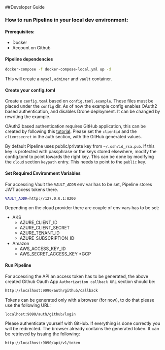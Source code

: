 ##Developer Guide

### How to run Pipeline in your local dev environment:

#### Prerequisites:

* Docker
* Account on Github

#### Pipeline dependencies 

``` bash
docker-compose -f docker-compose-local.yml up -d
``` 

This will create a `mysql`, `adminer` and `vault` container.

#### Create your config.toml

Create a `config.toml` based on `config.toml.example`. These files must be placed under the `config` dir.
As of now the example config enables OAuth2 based authentication, and disables Drone deployment.
It can be changed by rewriting the example.

OAuth2 based authentication requires GitHub application, this can be created by following this 
[tutorial](https://developer.github.com/apps/building-oauth-apps/creating-an-oauth-app/).
Please set the `clientid` and the `clientsecret` in the auth section, with the GitHub generated values.

By default Pipeline uses public/private key from `~/.ssh/id_rsa.pub`. If this key is protected with
passphrase or the keys stored elsewhere, modify the config.toml to point towards the right key. This can be done
by modifying the `cloud` section `keypath` entry. This needs to point to the `public` key.

#### Set Required Environment Variables

For accessing Vault the `VAULT_ADDR` env var has to be set, Pipeline stores JWT access tokens there.

```bash
VAULT_ADDR=http://127.0.0.1:8200
```

Depending on the cloud provider there are couple of env vars has to be set:

* AKS
   * AZURE_CLIENT_ID
   * AZURE_CLIENT_SECRET
   * AZURE_TENANT_ID
   * AZURE_SUBSCRIPTION_ID
* Amazon
   * AWS_ACCESS_KEY_ID
   * AWS_SECRET_ACCESS_KEY
*GCP

#### Run Pipeline

For accessing the API an access token has to be generated,
the above created Github Oauth App `Authorization callback URL` section should be:

```bash
http://localhost:9090/auth/github/callback
```

Tokens can be generated only with a browser (for now), to do that please use the following URL:

```bash
localhost:9090/auth/github/login
```

Please authenticate yourself with GitHub. If everything is done correctly you will be redirected.
The browser already contains the generated token. It can be retrieved by issuing the following:

```bash
http://localhost:9090/api/v1/token
```
